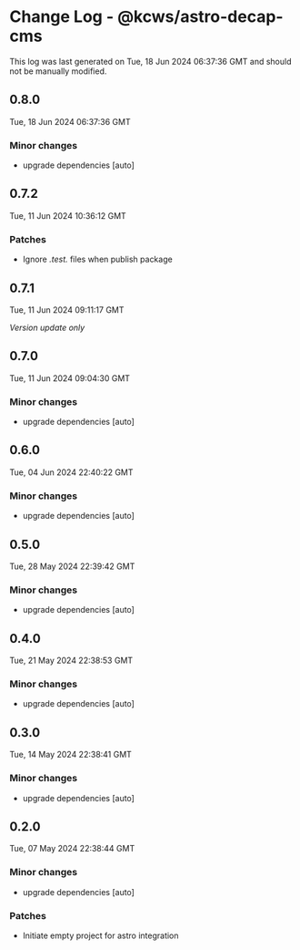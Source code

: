 # Change Log - @kcws/astro-decap-cms

This log was last generated on Tue, 18 Jun 2024 06:37:36 GMT and should not be manually modified.

## 0.8.0
Tue, 18 Jun 2024 06:37:36 GMT

### Minor changes

- upgrade dependencies [auto]

## 0.7.2
Tue, 11 Jun 2024 10:36:12 GMT

### Patches

- Ignore *.test.* files when publish package

## 0.7.1
Tue, 11 Jun 2024 09:11:17 GMT

_Version update only_

## 0.7.0
Tue, 11 Jun 2024 09:04:30 GMT

### Minor changes

- upgrade dependencies [auto]

## 0.6.0
Tue, 04 Jun 2024 22:40:22 GMT

### Minor changes

- upgrade dependencies [auto]

## 0.5.0
Tue, 28 May 2024 22:39:42 GMT

### Minor changes

- upgrade dependencies [auto]

## 0.4.0
Tue, 21 May 2024 22:38:53 GMT

### Minor changes

- upgrade dependencies [auto]

## 0.3.0
Tue, 14 May 2024 22:38:41 GMT

### Minor changes

- upgrade dependencies [auto]

## 0.2.0
Tue, 07 May 2024 22:38:44 GMT

### Minor changes

- upgrade dependencies [auto]

### Patches

- Initiate empty project for astro integration

